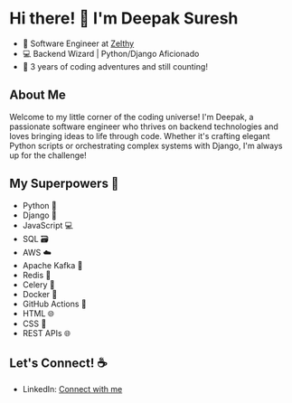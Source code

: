 # Hi there! 👋 I'm Deepak Suresh

- 🚀 Software Engineer at [Zelthy](https://www.instahyre.com/)
- 💻 Backend Wizard | Python/Django Aficionado
- 🌟 3 years of coding adventures and still counting!

## About Me

Welcome to my little corner of the coding universe! I'm Deepak, a passionate software engineer who thrives on backend technologies and loves bringing ideas to life through code. Whether it's crafting elegant Python scripts or orchestrating complex systems with Django, I'm always up for the challenge!


## My Superpowers 💪

- Python 🐍
- Django 🎸
- JavaScript 💻
- SQL 🗃️
- AWS ☁️
- Apache Kafka 🚀
- Redis 🔄
- Celery 🌱
- Docker 🐳
- GitHub Actions 🏃
- HTML 🌐
- CSS 🎨
- REST APIs 🌐
 
## Let's Connect! ☕

- LinkedIn: [Connect with me](https://www.linkedin.com/in/deepak-suresh-180435197/)

